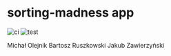 # sorting-madness app
![ci](https://github.com/oolejnikmichal/madness/actions/workflows/ci.yml/badge.svg) ![test](https://github.com/oolejnikmichal/madness/actions/workflows/test.yml/badge.svg)

Michał Olejnik Bartosz Ruszkowski Jakub Zawierzyński
